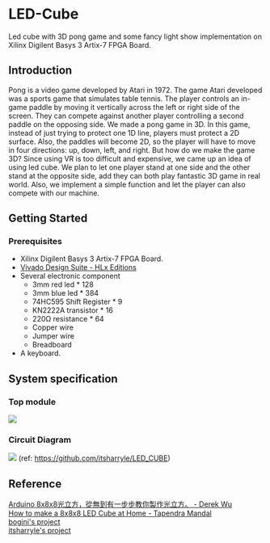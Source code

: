 # LED-Cube
Led cube with 3D pong game and some fancy light show implementation on Xilinx Digilent Basys 3 Artix-7 FPGA Board.

## Introduction
Pong is a video game developed by Atari in 1972. The game Atari developed was a sports game that simulates table tennis. The player controls an in-game paddle by moving it vertically across the left or right side of the screen. They can compete against another player controlling a second paddle on the opposing side. We made a pong game in 3D. In this game, instead of just trying to protect one 1D line, players must protect a 2D surface. Also, the paddles will become 2D, so the player will have to move in four directions: up, down, left, and right. But how do we make the game 3D? Since using VR is too difficult and expensive, we came up an idea of using led cube. We plan to let one player stand at one side and the other stand at the opposite side, add they can both play fantastic 3D game in real world. Also, we implement a simple function and let the player can also compete with our machine.
## Getting Started
### Prerequisites
* Xilinx Digilent Basys 3 Artix-7 FPGA Board.
* [Vivado Design Suite - HLx Editions](https://www.xilinx.com/support/download.html)
* Several electronic component
  * 3mm red led * 128
  * 3mm blue led * 384
  * 74HC595 Shift Register * 9
  * KN2222A transistor * 16
  * 220Ω resistance * 64
  * Copper wire
  * Jumper wire
  * Breadboard
* A keyboard.

## System specification

### Top module
![](https://i.imgur.com/CUaCFid.png)

### Circuit Diagram
![](https://i.imgur.com/xzvYMmV.png)
(ref: https://github.com/itsharryle/LED_CUBE)

## Reference
[Arduino 8x8x8光立方，從無到有一步步教你製作光立方。 - Derek Wu](https://crazymaker.com.tw/arduino-8x8x8-led-cube/) <br>
[How to make a 8x8x8 LED Cube at Home - Tapendra Mandal ](https://www.youtube.com/watch?v=mN5JWQUfrxY) <br>
[bogini's project](https://github.com/bogini/Pong) <br>
[itsharryle's project](https://github.com/itsharryle/LED_CUBE/tree/master/CUBE)
